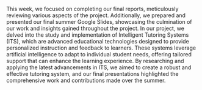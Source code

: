 This week, we focused on completing our final reports, meticulously reviewing various aspects of the project.
Additionally, we prepared and presented our final summer Google Slides, showcasing the culmination of our work and insights gained throughout the project. 
In our project, we delved into the study and implementation of Intelligent Tutoring Systems (ITS), which are advanced educational technologies designed to provide personalized instruction and feedback to learners. 
These systems leverage artificial intelligence to adapt to individual student needs, offering tailored support that can enhance the learning experience. 
By researching and applying the latest advancements in ITS, we aimed to create a robust and effective tutoring system, and our final presentations highlighted the comprehensive work and contributions made over the summer.
